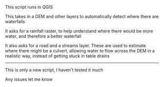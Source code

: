 This script runs in QGIS

This takes in a DEM and other layers to automatically detect where there are waterfalls

It asks for a rainfall raster, to help understand where there would be more water, and therefore a better waterfall

It also asks for a road and a streams layer. These are used to estimate where there might be a culvert, allowing water to flow across the DEM in a realistic way, instead of getting stuck in table drains

________________________________

This is only a new script, I haven't tested it much

Any issues let me know
